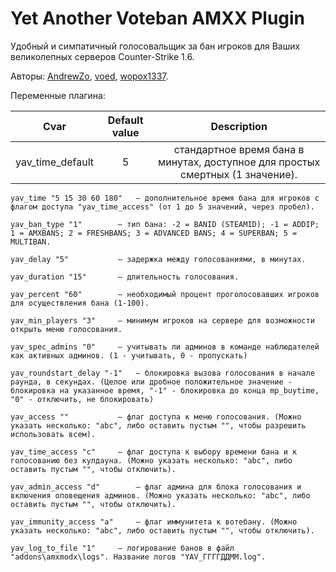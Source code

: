 # Yet Another Voteban AMXX Plugin
Удобный и симпатичный голосовальщик за бан игроков для Ваших великолепных серверов Counter-Strike 1.6.

Авторы: [AndrewZo](https://github.com/AndrewZo), [voed](https://github.com/voed), [wopox1337](https://github.com/wopox1337).
 
Переменные плагина:

|	Cvar	| Default value	            |	Description	    |
|:-------------:|:------------------------------:|:---------------------:|
|yav_time_default| 5 |стандартное время бана в минутах, доступное для простых смертных (1 значение).|
	
	yav_time "5 15 30 60 180" 	— дополнительное время бана для игроков с флагом доступа "yav_time_access" (от 1 до 5 значений, через пробел).
	
	yav_ban_type "1" 		— тип бана: -2 = BANID (STEAMID); -1 = ADDIP; 1 = AMXBANS; 2 = FRESHBANS; 3 = ADVANCED BANS; 4 = SUPERBAN; 5 = MULTIBAN.
	
	yav_delay "5" 			— задержка между голосованиями, в минутах.
	
	yav_duration "15"		— длительность голосования.
	
	yav_percent "60"		— необходимый процент проголосовавших игроков для осуществления бана (1-100).
	
	yav_min_players "3"		— минимум игроков на сервере для возможности открыть меню голосования.
	
	yav_spec_admins "0"		— учитывать ли админов в команде наблюдателей как активных админов. (1 - учитывать, 0 - пропускать)
	
	yav_roundstart_delay "-1"	— блокировка вызова голосования в начале раунда, в секундах. (Целое или дробное положительное значение - блокировка на указанное время, "-1" - блокировка до конца mp_buytime, "0" - отключить, не блокировать)
	
	yav_access ""			— флаг доступа к меню голосования. (Можно указать несколько: "abc", либо оставить пустым "", чтобы разрешить использовать всем).
	
	yav_time_access "c"		— флаг доступа к выбору времени бана и к голосованию без кулдауна. (Можно указать несколько: "abc", либо оставить пустым "", чтобы отключить).
	
	yav_admin_access "d"		— флаг админа для блока голосования и включения оповещения админов. (Можно указать несколько: "abc", либо оставить пустым "", чтобы отключить).
	
	yav_immunity_access "a"		— флаг иммунитета к вотебану. (Можно указать несколько: "abc", либо оставить пустым "", чтобы отключить).
	
	yav_log_to_file "1"		— логирование банов в файл "addons\amxmodx\logs". Название логов "YAV_ГГГГДДММ.log".
